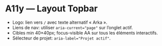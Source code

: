 # A11y — Layout Topbar
- Logo: lien vers `/` avec texte alternatif « Arka ».
- Liens de nav: utiliser `aria-current="page"` sur l’onglet actif.
- Cibles min 40×40px; focus-visible AA sur tous les éléments interactifs.
- Sélecteur de projet: `aria-label="Projet actif"`.